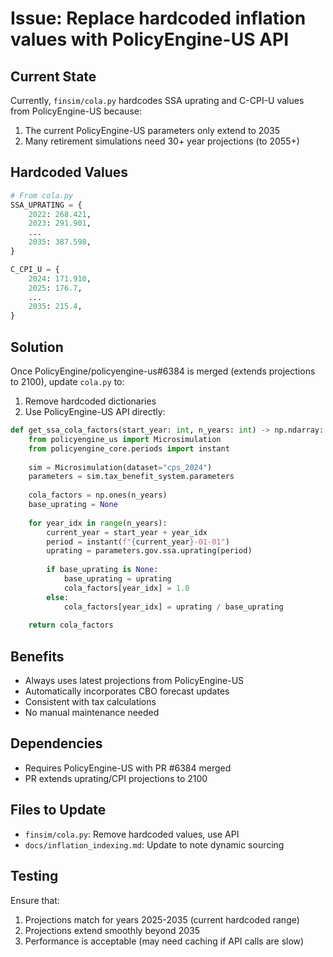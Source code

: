 # Issue: Replace hardcoded inflation values with PolicyEngine-US API

## Current State
Currently, `finsim/cola.py` hardcodes SSA uprating and C-CPI-U values from PolicyEngine-US because:
1. The current PolicyEngine-US parameters only extend to 2035
2. Many retirement simulations need 30+ year projections (to 2055+)

## Hardcoded Values
```python
# From cola.py
SSA_UPRATING = {
    2022: 268.421,
    2023: 291.901,
    ...
    2035: 387.598,
}

C_CPI_U = {
    2024: 171.910,
    2025: 176.7,
    ...
    2035: 215.4,
}
```

## Solution
Once PolicyEngine/policyengine-us#6384 is merged (extends projections to 2100), update `cola.py` to:

1. Remove hardcoded dictionaries
2. Use PolicyEngine-US API directly:

```python
def get_ssa_cola_factors(start_year: int, n_years: int) -> np.ndarray:
    from policyengine_us import Microsimulation
    from policyengine_core.periods import instant
    
    sim = Microsimulation(dataset="cps_2024")
    parameters = sim.tax_benefit_system.parameters
    
    cola_factors = np.ones(n_years)
    base_uprating = None
    
    for year_idx in range(n_years):
        current_year = start_year + year_idx
        period = instant(f"{current_year}-01-01")
        uprating = parameters.gov.ssa.uprating(period)
        
        if base_uprating is None:
            base_uprating = uprating
            cola_factors[year_idx] = 1.0
        else:
            cola_factors[year_idx] = uprating / base_uprating
    
    return cola_factors
```

## Benefits
- Always uses latest projections from PolicyEngine-US
- Automatically incorporates CBO forecast updates
- Consistent with tax calculations
- No manual maintenance needed

## Dependencies
- Requires PolicyEngine-US with PR #6384 merged
- PR extends uprating/CPI projections to 2100

## Files to Update
- `finsim/cola.py`: Remove hardcoded values, use API
- `docs/inflation_indexing.md`: Update to note dynamic sourcing

## Testing
Ensure that:
1. Projections match for years 2025-2035 (current hardcoded range)
2. Projections extend smoothly beyond 2035
3. Performance is acceptable (may need caching if API calls are slow)